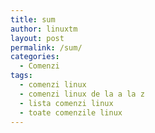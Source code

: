 ```yaml
---
title: sum
author: linuxtm
layout: post
permalink: /sum/
categories:
  - Comenzi
tags:
  - comenzi linux
  - comenzi linux de la a la z
  - lista comenzi linux
  - toate comenzile linux
---
```

